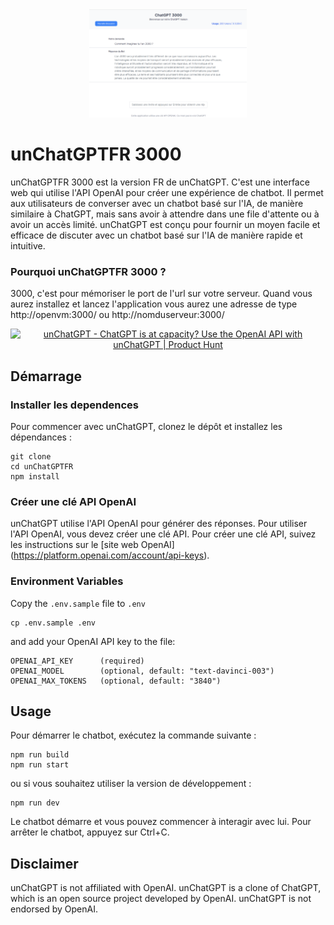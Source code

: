 <div align="center"><img src="https://github.com/chrisagon/unChatGPTFR/blob/main/chatgpt3000.png?raw=true" width="50%"></div>

# unChatGPTFR 3000

unChatGPTFR 3000 est la version FR de unChatGPT. C'est une interface web qui utilise l'API OpenAI pour créer une expérience de chatbot. Il permet aux utilisateurs de converser avec un chatbot basé sur l'IA, de manière similaire à ChatGPT, mais sans avoir à attendre dans une file d'attente ou à avoir un accès limité. unChatGPT est conçu pour fournir un moyen facile et efficace de discuter avec un chatbot basé sur l'IA de manière rapide et intuitive.

### Pourquoi unChatGPTFR 3000 ?
3000, c'est pour mémoriser le port de l'url sur votre serveur. Quand vous aurez installez et lancez l'application vous aurez une adresse de type http://openvm:3000/ ou http://nomduserveur:3000/

<div align="center"><a href="https://www.producthunt.com/posts/unchatgpt?utm_source=badge-featured&utm_medium=badge&utm_souce=badge-unchatgpt" target="_blank"><img src="https://api.producthunt.com/widgets/embed-image/v1/featured.svg?post_id=377698&theme=light" alt="unChatGPT - ChatGPT&#0032;is&#0032;at&#0032;capacity&#0063;&#0032;Use&#0032;the&#0032;OpenAI&#0032;API&#0032;with&#0032;unChatGPT | Product Hunt" style="width: 250px; height: 54px;" width="250" height="54" /></a></div>

## Démarrage

### Installer les dependences

Pour commencer avec unChatGPT, clonez le dépôt et installez les dépendances :

```
git clone
cd unChatGPTFR
npm install
```

### Créer une clé API OpenAI

unChatGPT utilise l'API OpenAI pour générer des réponses. Pour utiliser l'API OpenAI, vous devez créer une clé API. Pour créer une clé API, suivez les instructions sur le [site web OpenAI] (https://platform.openai.com/account/api-keys).

### Environment Variables

Copy the `.env.sample` file to `.env`

```
cp .env.sample .env

```

and add your OpenAI API key to the file:

```
OPENAI_API_KEY      (required)
OPENAI_MODEL        (optional, default: "text-davinci-003")
OPENAI_MAX_TOKENS   (optional, default: "3840")
```

## Usage

Pour démarrer le chatbot, exécutez la commande suivante :

```
npm run build
npm run start
```

ou si vous souhaitez utiliser la version de développement :

```
npm run dev
```

Le chatbot démarre et vous pouvez commencer à interagir avec lui. Pour arrêter le chatbot, appuyez sur Ctrl+C.

## Disclaimer

unChatGPT is not affiliated with OpenAI. unChatGPT is a clone of ChatGPT, which is an open source project developed by OpenAI. unChatGPT is not endorsed by OpenAI.
